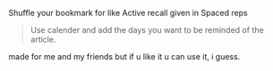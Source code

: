 Shuffle your bookmark for like Active recall given in Spaced reps
> Use calender and add the days you want to be reminded of the article.
>
made for me and my friends
but if u like it u can use it, i guess.
